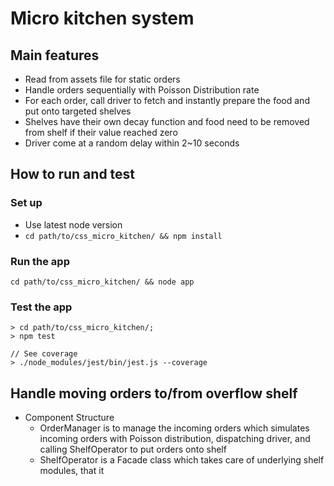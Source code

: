# Micro kitchen system

## Main features
* Read from assets file for static orders
* Handle orders sequentially with Poisson Distribution rate
* For each order, call driver to fetch and instantly prepare the food and put onto targeted shelves
* Shelves have their own decay function and food need to be removed from shelf if their value reached zero
* Driver come at a random delay within 2~10 seconds

## How to run and test
### Set up
* Use latest node version
* `cd path/to/css_micro_kitchen/ && npm install`

### Run the app
`cd path/to/css_micro_kitchen/ && node app`

### Test the app
```
> cd path/to/css_micro_kitchen/;
> npm test

// See coverage
> ./node_modules/jest/bin/jest.js --coverage
```

## Handle moving orders to/from overflow shelf

* Component Structure
  * OrderManager is to manage the incoming orders which simulates incoming orders with Poisson distribution, dispatching driver, and calling ShelfOperator to put orders onto shelf
  * ShelfOperator is a Facade class which takes care of underlying shelf modules, that it 